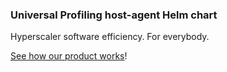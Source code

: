 ### Universal Profiling host-agent Helm chart

Hyperscaler software efficiency. For everybody.

[See how our product works](https://www.elastic.co/observability/universal-profiling)!
